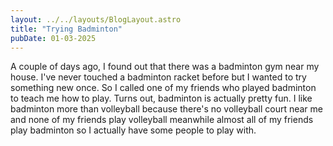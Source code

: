 ```yaml
---
layout: ../../layouts/BlogLayout.astro
title: "Trying Badminton"
pubDate: 01-03-2025
---
```


A couple of days ago, I found out that there was a badminton gym near my house. I've never touched a badminton racket before
but I wanted to try something new once. So I called one of my friends who played badminton to teach me how to play. Turns out,
badminton is actually pretty fun. I like badminton more than volleyball because there's no volleyball court near me and none of my
friends play volleyball meanwhile almost all of my friends play badminton so I actually have some people to play with.
